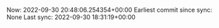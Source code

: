 Now: 2022-09-30 20:48:06.254354+00:00 Earliest commit since sync: None Last sync: 2022-09-30 18:31:19+00:00
